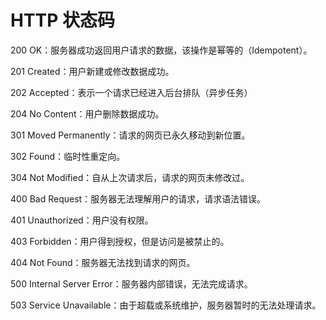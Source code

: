 # HTTP 状态码

200 OK：服务器成功返回用户请求的数据，该操作是幂等的（Idempotent）。

201 Created：用户新建或修改数据成功。

202 Accepted：表示一个请求已经进入后台排队（异步任务）

204 No Content：用户删除数据成功。

301 Moved Permanently：请求的网页已永久移动到新位置。

302 Found：临时性重定向。

304 Not Modified：自从上次请求后，请求的网页未修改过。

400 Bad Request：服务器无法理解用户的请求，请求语法错误。

401 Unauthorized：用户没有权限。

403 Forbidden：用户得到授权，但是访问是被禁止的。

404 Not Found：服务器无法找到请求的网页。

500 Internal Server Error：服务器内部错误，无法完成请求。

503 Service Unavailable：由于超载或系统维护，服务器暂时的无法处理请求。
